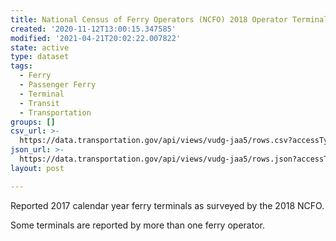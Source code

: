 ```yaml
---
title: National Census of Ferry Operators (NCFO) 2018 Operator Terminal data
created: '2020-11-12T13:00:15.347585'
modified: '2021-04-21T20:02:22.007822'
state: active
type: dataset
tags:
  - Ferry
  - Passenger Ferry
  - Terminal
  - Transit
  - Transportation
groups: []
csv_url: >-
  https://data.transportation.gov/api/views/vudg-jaa5/rows.csv?accessType=DOWNLOAD
json_url: >-
  https://data.transportation.gov/api/views/vudg-jaa5/rows.json?accessType=DOWNLOAD
layout: post

---
```

Reported 2017 calendar year ferry terminals as surveyed by the 2018 NCFO. 

Some terminals are reported by more than one ferry operator.

